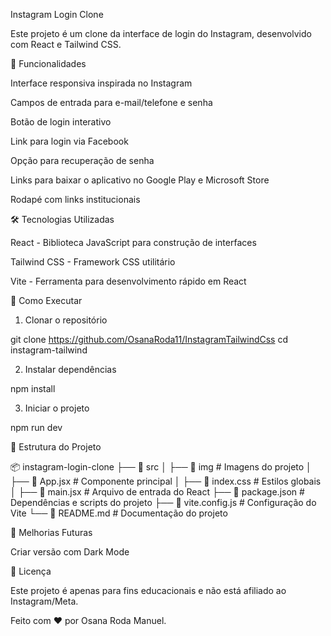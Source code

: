 Instagram Login Clone

Este projeto é um clone da interface de login do Instagram, desenvolvido com React e Tailwind CSS.

📌 Funcionalidades

Interface responsiva inspirada no Instagram

Campos de entrada para e-mail/telefone e senha

Botão de login interativo

Link para login via Facebook

Opção para recuperação de senha

Links para baixar o aplicativo no Google Play e Microsoft Store

Rodapé com links institucionais

🛠 Tecnologias Utilizadas

React - Biblioteca JavaScript para construção de interfaces

Tailwind CSS - Framework CSS utilitário

Vite - Ferramenta para desenvolvimento rápido em React

🚀 Como Executar

1. Clonar o repositório

git clone https://github.com/OsanaRoda11/InstagramTailwindCss
cd instagram-tailwind

2. Instalar dependências

npm install

3. Iniciar o projeto

npm run dev

📂 Estrutura do Projeto

📦 instagram-login-clone
├── 📂 src
│   ├── 📂 img            # Imagens do projeto
│   ├── 📜 App.jsx        # Componente principal
│   ├── 📜 index.css      # Estilos globais
│   ├── 📜 main.jsx       # Arquivo de entrada do React
├── 📜 package.json       # Dependências e scripts do projeto
├── 📜 vite.config.js     # Configuração do Vite
└── 📜 README.md          # Documentação do projeto

📌 Melhorias Futuras

Criar versão com Dark Mode

📄 Licença

Este projeto é apenas para fins educacionais e não está afiliado ao Instagram/Meta.

Feito com ❤️ por Osana Roda Manuel.



